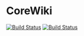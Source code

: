 # CoreWiki
[![Build Status](https://travis-ci.org/stoyanov7/CoreWiki.svg?branch=master)](https://travis-ci.org/stoyanov7/CoreWiki)
[![Build Status](https://dev.azure.com/stoyanov7/CoreWiki/_apis/build/status/stoyanov7.CoreWiki?branchName=master)](https://dev.azure.com/stoyanov7/CoreWiki/_build/latest?definitionId=2&branchName=master)
